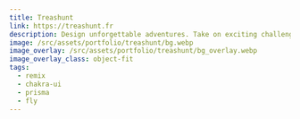```yaml
---
title: Treashunt
link: https://treashunt.fr
description: Design unforgettable adventures. Take on exciting challenges.
image: /src/assets/portfolio/treashunt/bg.webp
image_overlay: /src/assets/portfolio/treashunt/bg_overlay.webp
image_overlay_class: object-fit
tags:
  - remix
  - chakra-ui
  - prisma
  - fly
---
```

